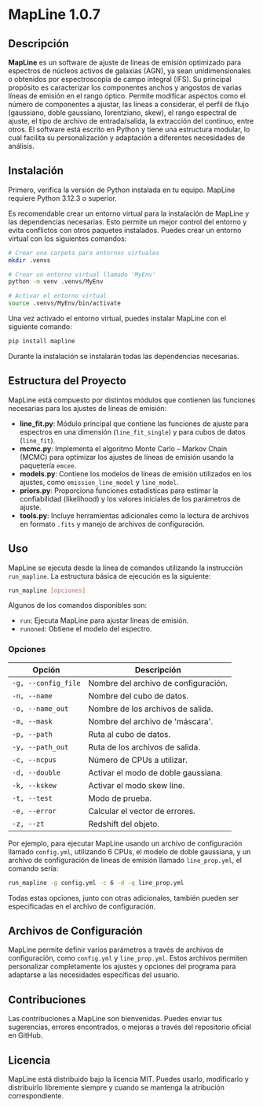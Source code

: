# MapLine 1.0.7

## Descripción

**MapLine** es un software de ajuste de líneas de emisión optimizado para espectros de núcleos activos de galaxias (AGN), ya sean unidimensionales o obtenidos por espectroscopía de campo integral (IFS). Su principal propósito es caracterizar los componentes anchos y angostos de varias líneas de emisión en el rango óptico. Permite modificar aspectos como el número de componentes a ajustar, las líneas a considerar, el perfil de flujo (gaussiano, doble gaussiano, lorentziano, skew), el rango espectral de ajuste, el tipo de archivo de entrada/salida, la extracción del continuo, entre otros. El software está escrito en Python y tiene una estructura modular, lo cual facilita su personalización y adaptación a diferentes necesidades de análisis.

## Instalación

Primero, verifica la versión de Python instalada en tu equipo. MapLine requiere Python 3.12.3 o superior.

Es recomendable crear un entorno virtual para la instalación de MapLine y las dependencias necesarias. Esto permite un mejor control del entorno y evita conflictos con otros paquetes instalados. Puedes crear un entorno virtual con los siguientes comandos:

```bash
# Crear una carpeta para entornos virtuales
mkdir .venvs

# Crear un entorno virtual llamado 'MyEnv'
python -m venv .venvs/MyEnv

# Activar el entorno virtual
source .venvs/MyEnv/bin/activate
```

Una vez activado el entorno virtual, puedes instalar MapLine con el siguiente comando:

```bash
pip install mapline
```

Durante la instalación se instalarán todas las dependencias necesarias.

## Estructura del Proyecto

MapLine está compuesto por distintos módulos que contienen las funciones necesarias para los ajustes de líneas de emisión:

- **line_fit.py**: Módulo principal que contiene las funciones de ajuste para espectros en una dimensión (`line_fit_single`) y para cubos de datos (`line_fit`).
- **mcmc.py**: Implementa el algoritmo Monte Carlo – Markov Chain (MCMC) para optimizar los ajustes de líneas de emisión usando la paquetería `emcee`.
- **models.py**: Contiene los modelos de líneas de emisión utilizados en los ajustes, como `emission_line_model` y `line_model`.
- **priors.py**: Proporciona funciones estadísticas para estimar la confiabilidad (likelihood) y los valores iniciales de los parámetros de ajuste.
- **tools.py**: Incluye herramientas adicionales como la lectura de archivos en formato `.fits` y manejo de archivos de configuración.

## Uso

MapLine se ejecuta desde la línea de comandos utilizando la instrucción `run_mapline`. La estructura básica de ejecución es la siguiente:

```bash
run_mapline [opciones]
```

Algunos de los comandos disponibles son:

- `run`: Ejecuta MapLine para ajustar líneas de emisión.
- `runoned`: Obtiene el modelo del espectro.

### Opciones

| Opción           | Descripción                                  |
|------------------|----------------------------------------------|
| `-g, --config_file` | Nombre del archivo de configuración.       |
| `-n, --name`     | Nombre del cubo de datos.                    |
| `-o, --name_out` | Nombre de los archivos de salida.            |
| `-m, --mask`     | Nombre del archivo de 'máscara'.             |
| `-p, --path`     | Ruta al cubo de datos.                       |
| `-y, --path_out` | Ruta de los archivos de salida.              |
| `-c, --ncpus`    | Número de CPUs a utilizar.                   |
| `-d, --double`   | Activar el modo de doble gaussiana.          |
| `-k, --kskew`    | Activar el modo skew line.                   |
| `-t, --test`     | Modo de prueba.                              |
| `-e, --error`    | Calcular el vector de errores.               |
| `-z, --zt`       | Redshift del objeto.                         |

Por ejemplo, para ejecutar MapLine usando un archivo de configuración llamado `config.yml`, utilizando 6 CPUs, el modelo de doble gaussiana, y un archivo de configuración de líneas de emisión llamado `line_prop.yml`, el comando sería:

```bash
run_mapline -g config.yml -c 6 -d -q line_prop.yml
```

Todas estas opciones, junto con otras adicionales, también pueden ser especificadas en el archivo de configuración.

## Archivos de Configuración

MapLine permite definir varios parámetros a través de archivos de configuración, como `config.yml` y `line_prop.yml`. Estos archivos permiten personalizar completamente los ajustes y opciones del programa para adaptarse a las necesidades específicas del usuario.

## Contribuciones

Las contribuciones a MapLine son bienvenidas. Puedes enviar tus sugerencias, errores encontrados, o mejoras a través del repositorio oficial en GitHub.

## Licencia

MapLine está distribuido bajo la licencia MIT. Puedes usarlo, modificarlo y distribuirlo libremente siempre y cuando se mantenga la atribución correspondiente.

